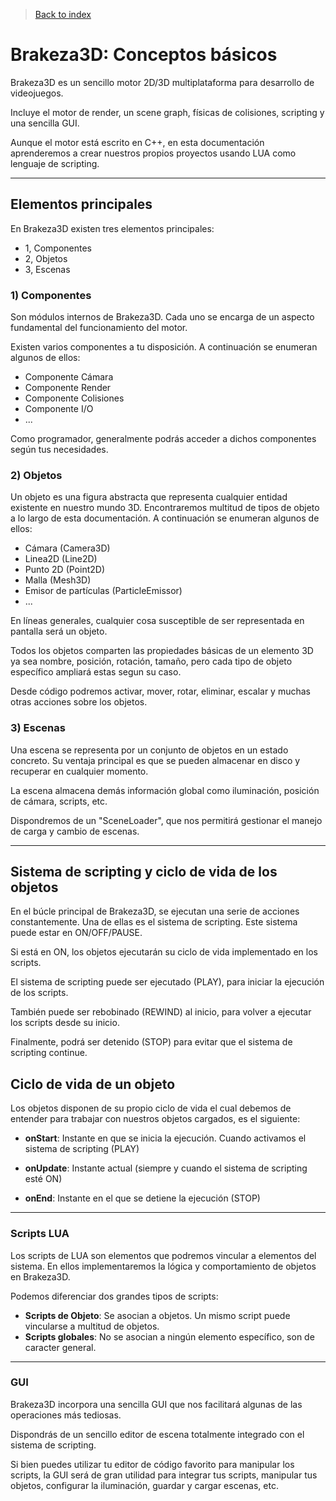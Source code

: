 >[Back to index](https://github.com/rzeronte/brakeza3d/blob/master/doc/00-index.md)

# Brakeza3D: Conceptos básicos

Brakeza3D es un sencillo motor 2D/3D multiplataforma para desarrollo de videojuegos.

Incluye el motor de render, un scene graph, físicas de colisiones, scripting y una sencilla GUI.

Aunque el motor está escrito en C++, en esta documentación aprenderemos a crear nuestros propios
proyectos usando LUA como lenguaje de scripting.

---

## Elementos principales

En Brakeza3D existen tres elementos principales:

- 1, Componentes
- 2, Objetos
- 3, Escenas

### 1) Componentes

Son módulos internos de Brakeza3D. Cada uno se encarga de un aspecto fundamental del funcionamiento del motor.

Existen varios componentes a tu disposición. A continuación se enumeran algunos de ellos:

- Componente Cámara
- Componente Render
- Componente Colisiones
- Componente I/O
- ...

Como programador, generalmente podrás acceder a dichos componentes según tus necesidades. 

### 2) Objetos

Un objeto es una figura abstracta que representa cualquier entidad existente en nuestro mundo 3D. Encontraremos
multitud de tipos de objeto a lo largo de esta documentación. A continuación se enumeran algunos de ellos:

- Cámara (Camera3D)
- Linea2D (Line2D)
- Punto 2D (Point2D)
- Malla (Mesh3D)
- Emisor de partículas (ParticleEmissor)
- ...

En líneas generales, cualquier cosa susceptible de ser representada en pantalla será un objeto.

Todos los objetos comparten las propiedades básicas de un elemento 3D ya sea nombre, posición, rotación, tamaño, pero cada tipo de objeto específico ampliará estas segun su caso.

Desde código podremos activar, mover, rotar, eliminar, escalar y muchas otras acciones sobre los objetos.

### 3) Escenas

Una escena se representa por un conjunto de objetos en un estado concreto. Su ventaja principal es que se pueden almacenar en disco y recuperar en cualquier momento.

La escena almacena demás información global como iluminación, posición de cámara, scripts, etc.

Dispondremos de un "SceneLoader", que nos permitirá gestionar el manejo de carga y cambio de escenas.

---

## Sistema de scripting y ciclo de vida de los objetos

En el búcle principal de Brakeza3D, se ejecutan una serie de acciones constantemente. Una de ellas
es el sistema de scripting. Este sistema puede estar en ON/OFF/PAUSE. 

Si está en ON, los objetos ejecutarán su ciclo de vida implementado en los scripts.

El sistema de scripting puede ser ejecutado (PLAY), para iniciar la ejecución de los scripts.

También puede ser rebobinado (REWIND) al inicio, para volver a ejecutar los scripts desde su inicio.

Finalmente, podrá ser detenido (STOP) para evitar que el sistema de scripting continue. 

## Ciclo de vida de un objeto

Los objetos disponen de su propio ciclo de vida el cual debemos de entender para trabajar con nuestros objetos cargados, es el siguiente:

- **onStart**: Instante en que se inicia la ejecución. Cuando activamos el sistema de scripting (PLAY)

- **onUpdate**: Instante actual (siempre y cuando el sistema de scripting esté ON)

- **onEnd**: Instante en el que se detiene la ejecución (STOP)

---

### Scripts LUA

Los scripts de LUA son elementos que podremos vincular a elementos del sistema. En ellos implementaremos la lógica y comportamiento de objetos en Brakeza3D. 

Podemos diferenciar dos grandes tipos de scripts:

- **Scripts de Objeto**: Se asocian a objetos. Un mismo script puede vincularse a multitud de objetos.
- **Scripts globales**: No se asocian a ningún elemento específico, son de caracter general.

---

### GUI

Brakeza3D incorpora una sencilla GUI que nos facilitará algunas de las operaciones más tediosas.

Dispondrás de un sencillo editor de escena totalmente integrado con el sistema de scripting.

Si bien puedes utilizar tu editor de código favorito para manipular los scripts, la GUI será de gran utilidad
para integrar tus scripts, manipular tus objetos, configurar la iluminación, guardar y cargar escenas, etc.


